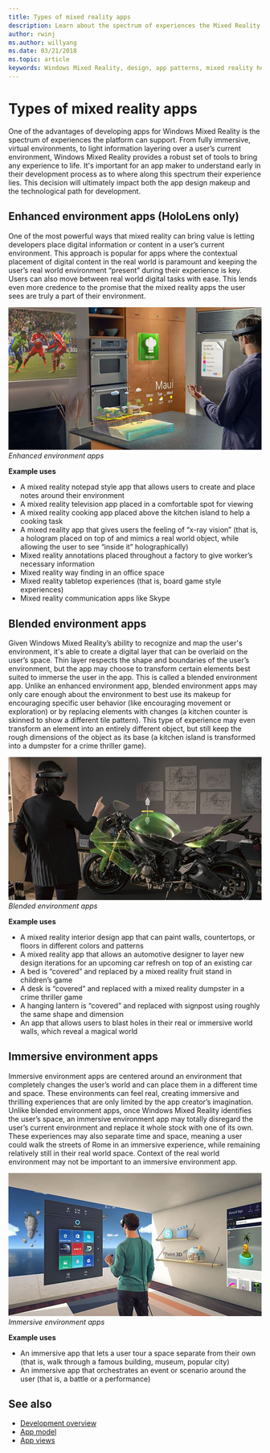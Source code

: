 ```yaml
---
title: Types of mixed reality apps
description: Learn about the spectrum of experiences the Mixed Reality platform can support, from fully immersive environments to light information layering over a user’s current environment.
author: rwinj
ms.author: willyang
ms.date: 03/21/2018
ms.topic: article
keywords: Windows Mixed Reality, design, app patterns, mixed reality headset, windows mixed reality headset, virtual reality headset, HoloLens
---
```


# Types of mixed reality apps

One of the advantages of developing apps for Windows Mixed Reality is the spectrum of experiences the platform can support. From fully immersive, virtual environments, to light information layering over a user’s current environment, Windows Mixed Reality provides a robust set of tools to bring any experience to life. It's important for an app maker to understand early in their development process as to where along this spectrum their experience lies. This decision will ultimately impact both the app design makeup and the technological path for development.

## Enhanced environment apps (HoloLens only)

One of the most powerful ways that mixed reality can bring value is letting developers place digital information or content in a user’s current environment. This approach is popular for apps where the contextual placement of digital content in the real world is paramount and keeping the user’s real world environment “present” during their experience is key. Users can also move between real world digital tasks with ease. This lends even more credence to the promise that the mixed reality apps the user sees are truly a part of their environment.

![Enhanced environment apps](images/enhancedenvironmentapps-640px.jpg)<br>
*Enhanced environment apps*

**Example uses**
* A mixed reality notepad style app that allows users to create and place notes around their environment
* A mixed reality television app placed in a comfortable spot for viewing
* A mixed reality cooking app placed above the kitchen island to help a cooking task
* A mixed reality app that gives users the feeling of “x-ray vision” (that is, a hologram placed on top of and mimics a real world object, while allowing the user to see “inside it” holographically)
* Mixed reality annotations placed throughout a factory to give worker’s necessary information
* Mixed reality way finding in an office space
* Mixed reality tabletop experiences (that is, board game style experiences)
* Mixed reality communication apps like Skype

## Blended environment apps

Given Windows Mixed Reality’s ability to recognize and map the user's environment, it's able to create a digital layer that can be overlaid on the user’s space. Thin layer respects the shape and boundaries of the user’s environment, but the app may choose to transform certain elements best suited to immerse the user in the app. This is called a blended environment app. Unlike an enhanced environment app, blended environment apps may only care enough about the environment to best use its makeup for encouraging specific user behavior (like encouraging movement or exploration) or by replacing elements with changes (a kitchen counter is skinned to show a different tile pattern). This type of experience may even transform an element into an entirely different object, but still keep the rough dimensions of the object as its base (a kitchen island is transformed into a dumpster for a crime thriller game).

![Blended environment apps](images/blendedenvironmentapps-640px.jpg)<br>
*Blended environment apps*

**Example uses**
* A mixed reality interior design app that can paint walls, countertops, or floors in different colors and patterns
* A mixed reality app that allows an automotive designer to layer new design iterations for an upcoming car refresh on top of an existing car
* A bed is “covered” and replaced by a mixed reality fruit stand in children’s game
* A desk is “covered” and replaced with a mixed reality dumpster in a crime thriller game
* A hanging lantern is “covered” and replaced with signpost using roughly the same shape and dimension
* An app that allows users to blast holes in their real or immersive world walls, which reveal a magical world

## Immersive environment apps

Immersive environment apps are centered around an environment that completely changes the user’s world and can place them in a different time and space. These environments can feel real, creating immersive and thrilling experiences that are only limited by the app creator’s imagination. Unlike blended environment apps, once Windows Mixed Reality identifies the user’s space, an immersive environment app may totally disregard the user’s current environment and replace it whole stock with one of its own. These experiences may also separate time and space, meaning a user could walk the streets of Rome in an immersive experience, while remaining relatively still in their real world space. Context of the real world environment may not be important to an immersive environment app.

![Immersive environment apps](images/windows-mixed-reality-640px.jpg)<br>
*Immersive environment apps*

**Example uses**
* An immersive app that lets a user tour a space separate from their own (that is, walk through a famous building, museum, popular city)
* An immersive app that orchestrates an event or scenario around the user (that is, a battle or a performance)

## See also

* [Development overview](../develop/development.md)
* [App model](app-model.md)
* [App views](app-views.md)
